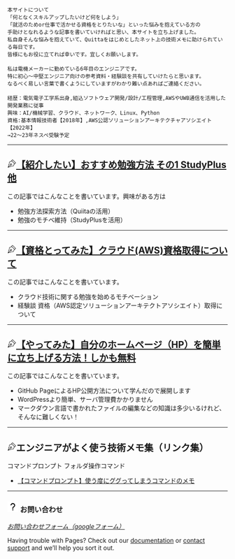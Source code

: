 
```
本サイトについて
「何となくスキルアップしたいけど何をしよう」
「就活のためor仕事で活かせる資格をとりたいな」といった悩みを抱えている方の
手助けとなれるような記事を書いていければと思い、本サイトを立ち上げました。
私自身そんな悩みを抱えていて、Quittaをはじめとしたネット上の技術メモに助けられている毎日です。
皆様にもお役に立てれば幸いです。宜しくお願いします。

私は電機メーカーに勤めている6年目のエンジニアです。
特に初心〜中堅エンジニア向けの参考資料・経験談を共有していけたらと思います。
なるべく易しい言葉で書くようにしていますがわかり難い点あればご連絡ください。

経歴：電気電子工学系出身,組込ソフトウェア開発/設計/工程管理,AWSやUWB通信を活用した開発業務に従事
興味：AI/機械学習、クラウド、ネットワーク、Linux、Python
資格:基本情報技術者【2018年】,AWS公認ソリューションアーキテクチャアソシエイト【2022年】
→22～23年ネスペ受験予定
```


----

## <img src="./images/pen.png" width="4%">[【紹介したい】おすすめ勉強方法 その1 StudyPlus他](https://kissshot-skup.github.io/webpage/studyplus)
この記事ではこんなことを書いています。興味がある方は

- 勉強方法探索方法（Quiitaの活用）
- 勉強のモチベ維持（StudyPlusを活用）

----

## <img src="./images/pen.png" width="4%">[【資格とってみた】クラウド(AWS)資格取得について](https://kissshot-skup.github.io/webpage/AWS_SAA)
この記事ではこんなことを書いています。

- クラウド技術に関する勉強を始めるモチベーション
- 経験談 資格（AWS認定ソリューションアーキテクトアソシエイト）取得について


----

## <img src="./images/pen.png" width="4%">[【やってみた】自分のホームページ（HP）を簡単に立ち上げる方法！しかも無料](https://kissshot-skup.github.io/webpage/studyplus)
この記事ではこんなことを書いています。

- GitHub PageによるHP公開方法について学んだので展開します
- WordPressより簡単、サーバ管理費かかりません
- マークダウン言語で書かれたファイルの編集などの知識は多少いるけれど、そんなに難しくない！


----

## <img src="./images/pen.png" width="4%">エンジニアがよく使う技術メモ集（リンク集）
コマンドプロンプト フォルダ操作コマンド
- [【コマンドプロンプト】使う度にググってしまうコマンドのメモ](http://mosinoma.cocolog-nifty.com/blog/2010/08/post-da45.html)


----

### <img src="./images/question.png" width="5%"> お問い合わせ

[_お問い合わせフォーム（googleフォーム）_](https://docs.google.com/forms/d/e/1FAIpQLSfpbvbT_OmlYiQRZCubeB3hX8pdq3BXhGoAs0Ug0F3iY_x3ew/viewform?usp=sf_link)

Having trouble with Pages? Check out our [documentation](https://docs.github.com/categories/github-pages-basics/) or [contact support](https://support.github.com/contact) and we’ll help you sort it out.
